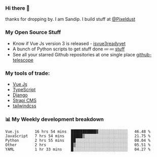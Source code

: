 ### Hi there 👋

thanks for dropping by.
I am Sandip. I build stuff at [@Pixeldust](github.com/pixeldust-in/)

###  **My Open Source Stuff**

 - Know if Vue Js version 3 is released -  [isvue3readyyet](https://github.com/sandiprb/isvue3readyyet)
 - A bunch of Python scripts to get stuff done 💤 💤 [stuff](https://github.com/sandiprb/stuff)
 - See all your starred Github repositories at one single place [github-telescope](https://github.com/sandiprb/github-telescope)



###  **My tools of trade:**
 - [Vue Js](https://github.com/vuejs/vue/)
 - [TypeScript](https://github.com/microsoft/TypeScript)
 - [Django](github.com/django/django)
 - [Strapi CMS](github.com/strapi/strapi)
 - [tailwindcss](https://github.com/tailwindlabs/tailwindcss)


###  📊 **My Weekly development breakdown**
<!--START_SECTION:waka-->
```text
Vue.js       16 hrs 54 mins  ███████████▓░░░░░░░░░░░░░   46.48 % 
JavaScript   7 hrs 54 mins   █████▒░░░░░░░░░░░░░░░░░░░   21.75 % 
Python       2 hrs 55 mins   ██░░░░░░░░░░░░░░░░░░░░░░░   08.04 % 
Other        2 hrs           █▒░░░░░░░░░░░░░░░░░░░░░░░   05.51 % 
YAML         1 hr 33 mins    █░░░░░░░░░░░░░░░░░░░░░░░░   04.27 % 
```
<!--END_SECTION:waka-->
